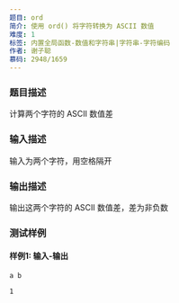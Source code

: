 ```yaml
---
题目: ord
简介: 使用 ord() 将字符转换为 ASCII 数值
难度: 1
标签: 内置全局函数-数值和字符串|字符串-字符编码
作者: 谢子聪
慕码: 2948/1659
---
```


### 题目描述

计算两个字符的 ASCII 数值差

### 输入描述

输入为两个字符，用空格隔开

### 输出描述

输出这两个字符的 ASCII 数值差，差为非负数

### 测试样例

#### 样例1: 输入-输出

```
a b
```

```
1
```

